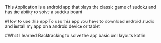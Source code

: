 This Application is a android app that plays the classic game of sudoku and has the ability to solve a sudoku board

#How to use this app
To use this app you have to download android studio and install my app on a android device or tablet 

#What I learned
Backtracking to solve the app
basic xml layouts 
kotlin

